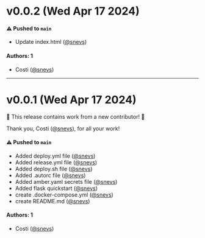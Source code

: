 # v0.0.2 (Wed Apr 17 2024)

#### ⚠️ Pushed to `main`

- Update index.html ([@snevs](https://github.com/snevs))

#### Authors: 1

- Costi ([@snevs](https://github.com/snevs))

---

# v0.0.1 (Wed Apr 17 2024)

:tada: This release contains work from a new contributor! :tada:

Thank you, Costi ([@snevs](https://github.com/snevs)), for all your work!

#### ⚠️ Pushed to `main`

- Added deploy.yml file ([@snevs](https://github.com/snevs))
- Added release.yml file ([@snevs](https://github.com/snevs))
- Added deploy.sh file ([@snevs](https://github.com/snevs))
- Added .autorc file ([@snevs](https://github.com/snevs))
- Added amber.yaml secrets file ([@snevs](https://github.com/snevs))
- Added flask quickstart ([@snevs](https://github.com/snevs))
- create .docker-compose.yml ([@snevs](https://github.com/snevs))
- create README.md ([@snevs](https://github.com/snevs))

#### Authors: 1

- Costi ([@snevs](https://github.com/snevs))
